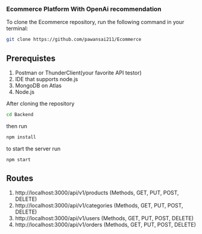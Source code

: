 ### Ecommerce Platform With OpenAi recommendation


To clone the Ecommerce repository, run the following command in your terminal:

```bash
git clone https://github.com/pawansai211/Ecommerce
```

## Prerequistes
1. Postman or ThunderClient(your favorite API testor)
2. IDE that supports node.js
3. MongoDB on Atlas
4. Node.js

After cloning the repository
```bash
cd Backend
```

then run
```bash
npm install
```

to start the server run
```bash
npm start
```

## Routes
1. http://localhost:3000/api/v1/products (Methods, GET, PUT, POST, DELETE)
2. http://localhost:3000/api/v1/categories (Methods, GET, PUT, POST, DELETE)
3. http://localhost:3000/api/v1/users (Methods, GET, PUT, POST, DELETE)
4. http://localhost:3000/api/v1/orders (Methods, GET, PUT, POST, DELETE)
